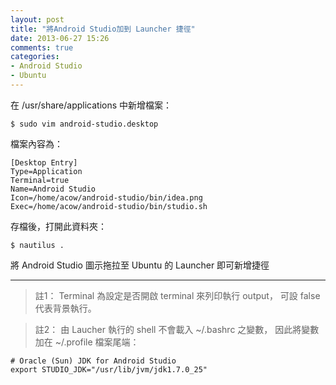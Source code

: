```yaml
---
layout: post
title: "將Android Studio加到 Launcher 捷徑"
date: 2013-06-27 15:26
comments: true
categories: 
- Android Studio
- Ubuntu
---
```


在 /usr/share/applications 中新增檔案：

```$ sudo vim android-studio.desktop```

檔案內容為：

    [Desktop Entry]
    Type=Application
    Terminal=true
    Name=Android Studio
    Icon=/home/acow/android-studio/bin/idea.png
    Exec=/home/acow/android-studio/bin/studio.sh

存檔後，打開此資料夾：

```$ nautilus .```

將 Android Studio 圖示拖拉至 Ubuntu 的 Launcher 即可新增捷徑

* * * 

> 註1：
> Terminal 為設定是否開啟 terminal 來列印執行 output，
> 可設 false 代表背景執行。


> 註2：
> 由 Laucher 執行的 shell 不會載入 ~/.bashrc 之變數，
> 因此將變數加在 ~/.profile 檔案尾端：

    # Oracle (Sun) JDK for Android Studio
    export STUDIO_JDK="/usr/lib/jvm/jdk1.7.0_25"


